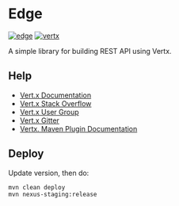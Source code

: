 # Edge
[![edge](https://img.shields.io/badge/edge-4.3.422-blue.svg)](https://github.com/NightOwlStudiosPh/edge)
[![vertx](https://img.shields.io/badge/vert.x-4.0.0-purple.svg)](https://vertx.io)

A simple library for building REST API using Vertx.

## Help

- [Vert.x Documentation](https://vertx.io/docs/)
- [Vert.x Stack Overflow](https://stackoverflow.com/questions/tagged/vert.x?sort=newest&pageSize=15)
- [Vert.x User Group](https://groups.google.com/forum/?fromgroups#!forum/vertx)
- [Vert.x Gitter](https://gitter.im/eclipse-vertx/vertx-users)
- [Vertx. Maven Plugin Documentation](https://reactiverse.io/vertx-maven-plugin/#using-the-plugin)

## Deploy
Update version, then do:
```
mvn clean deploy
mvn nexus-staging:release
```